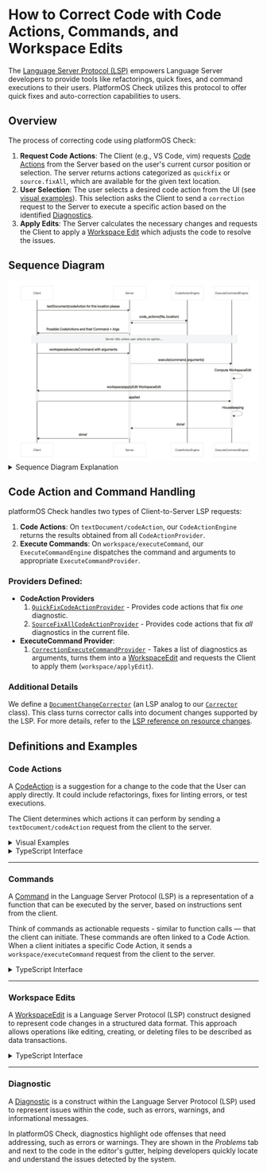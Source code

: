 # How to Correct Code with Code Actions, Commands, and Workspace Edits

The [Language Server Protocol (LSP)][lsp] empowers Language Server developers to provide tools like refactorings, quick fixes, and command executions to their users. PlatformOS Check utilizes this protocol to offer quick fixes and auto-correction capabilities to users.

## Overview

The process of correcting code using platformOS Check:

1. **Request Code Actions**: The Client (e.g., VS Code, vim) requests [Code Actions](#code-actions) from the Server based on the user's current cursor position or selection. The server returns actions categorized as `quickfix` or `source.fixAll`, which are available for the given text location.
2. **User Selection**: The user selects a desired code action from the UI (see [visual examples](#code-actions)). This selection asks the Client to send a `correction` request to the Server to execute a specific action based on the identified [Diagnostics](#diagnostic).
3. **Apply Edits**: The Server calculates the necessary changes and requests the Client to apply a [Workspace Edit](#workspace-edits) which adjusts the code to resolve the issues.

## Sequence Diagram

<img src="code-action-flow.png" width="700">

<details>
<summary>Sequence Diagram Explanation</summary>

1. **Request Code Actions**: The Client requests [code actions](#code-actions) from the Server, specifying the file and the exact location (character range) within it.
2. **Server Response**: The Server responds with available code actions for that location, such as `quickfix` and `source.fixAll`.
3. **Awaiting User Input**: The system pauses while waiting for the user to select a desired code action.
4. **User Selection**: The User chooses a code action from the provided options.
5. **Execute Command**: Following the selection, the Client requests the Server to execute the chosen code action by sending a `workspace/executeCommand`.
6. **Calculate Edits**: The Server calculates the necessary changes, or [workspace edits](#workspace-edits), required to implement the command.
7. **Apply Edits**: The Server requests the Client to apply these edits through a `workspace/applyEdit` command, which adjusts the file to resolve the issues.
8. **Client Confirmation**: The Client confirms whether the edits were successfully applied (`applyEdit`).
9. **Diagnostics Update**: The Server updates its internal diagnostics based on the changes and informs the Client of the latest diagnostic state.
10. **Complete Execution**: The Server finalizes the process by responding to the `workspace/executeCommand` request, confirming the completion of the action.

</details>

## Code Action and Command Handling

platformOS Check handles two types of Client-to-Server LSP requests:

1. **Code Actions**: On `textDocument/codeAction`, our `CodeActionEngine` returns the results obtained from all `CodeActionProvider`.
2. **Execute Commands**: On `workspace/executeCommand`, our `ExecuteCommandEngine` dispatches the command and arguments to appropriate `ExecuteCommandProvider`.

### Providers Defined:

- **CodeAction Providers**
  1. [`QuickFixCodeActionProvider`](/lib/platformos_check/language_server/code_action_providers/quickfix_code_action_provider.rb) - Provides code actions that fix _one_ diagnostic.
  2. [`SourceFixAllCodeActionProvider`](/lib/platformos_check/language_server/code_action_providers/source_fix_all_code_action_provider.rb) - Provides code actions that fix _all_ diagnostics in the current file.
- **ExecuteCommand Provider**:
  1. [`CorrectionExecuteCommandProvider`](/lib/platformos_check/language_server/execute_command_providers/correction_execute_command_provider.rb) - Takes a list of diagnostics as arguments, turns them into a [WorkspaceEdit](#workspace-edit) and requests the Client to apply them (`workspace/applyEdit`).

### Additional Details

We define a [`DocumentChangeCorrector`](/lib/platformos_check/language_server/document_change_corrector.rb) (an LSP analog to our [`Corrector`](/lib/platformos_check/corrector.rb) class). This class turns corrector calls into document changes supported by the LSP. For more details, refer to the [LSP reference on resource changes][lspresourcechange].

## Definitions and Examples

### Code Actions

A [CodeAction][lspcodeaction] is a suggestion for a change to the code that the User can apply directly. It could include refactorings, fixes for linting errors, or test executions.

The Client determines which actions it can perform by sending a `textDocument/codeAction` request from the client to the server.

<details>
<summary>Visual Examples</summary>

In VS Code, different types of code actions are represented and accessed differently within the user interface:

- **`Quick Fix...` button**: Appears when you hover over a diagnostic marker.

  <img src="code-action-quickfix.png" width=500>

- **Right-click on a diagnostic in the problems tab**:

  <img src="code-action-problem.png" width=500>

- **Command palette entries for `Quick Fix...` and `Fix All`**:

  <img src="code-action-command-palette.png" width=500>

- **Keyboard shortcuts**:

  <img src="code-action-keyboard.png" width=700>
</details>

<details>
  <summary>TypeScript Interface</summary>

  ```ts
  interface CodeAction {
    title: string; // Human-readable display name of the action, shown in the UI.
    kind?: CodeActionKind; // OPTIONAL, used to filter actions based on type.
    diagnostics?: Diagnostic[]; // List of diagnostics that the action SOLVES.
    isPreferred?: boolean; // Are used by auto fix and can be targetted by keybindings.
    // Shown as faded out in the code action menu when the user request a more specific type of code action.
    disabled?: {
      reason: string;
    },

    // If both an edit and a command are present, the edit is applied first, followed by the command.
    // Generally, the edit is intended to be executed by the client to make changes to the document,
    // while the command is executed by the server to perform additional actions.
    edit?: WorkspaceEdit; // Describes the document changes to be made by the action.
    command?: Command; // The command to be executed by the server.
    data?: any; // Additional data sent from the CodeAction to the codeAction/resolve.
  }

  interface Command {
    title: string; // Display name of the command, like 'Save'.
    command: string; // ID of the command.
    arguments?: any[] // Optional arguments for the command.
  }
  ```
</details>

---

### Commands

A [Command][lspcommand] in the Language Server Protocol (LSP) is a representation of a function that can be executed by the server, based on instructions sent from the client.

Think of commands as actionable requests - similar to function calls — that the client can initiate. These commands are often linked to a Code Action. When a client initiates a specific Code Action, it sends a `workspace/executeCommand` request from the client to the server.

<details>
  <summary>TypeScript Interface</summary>

  ```ts
  interface Command {
    title: string; // Display name of the command, like 'Save'.
    command: string; // ID of the command.
    arguments?: any[] // Optional arguments for the command.
  }
  ```
</details>

---

### Workspace Edits

A [WorkspaceEdit][lspworkspaceedit] is a Language Server Protocol (LSP) construct designed to represent code changes in a structured data format. This approach allows operations like editing, creating, or deleting files to be described as data transactions.

<details>
  <summary>TypeScript Interface</summary>

  ```ts
  interface WorkspaceEdit {
    changes?: { uri: TextEdit[] ];
    documentChanges: (TextDocumentEdit | CreateFile | RenameFile | DeleteFile|)[];
    changeAnnotations?: { [id: string]: ChangeAnnotation }
  }

  // See https://microsoft.github.io/language-server-protocol/specifications/specification-current/#resourceChanges.
  interface CreateFile {
    kind: 'create';
    uri: DocumentUri;
    options?: CreateFileOptions;
    annotationId?: ChangeAnnotationIdentifier;
  }

  interface TextEdit {
    range: Range;
    newText: string; // The new text to replace the specified range. An empty string indicates deletion.
  }

  interface TextDocumentEdit {
    textDocument: OptionalVersionedTextDocumentIdentifier;
    edits: (TextEdit | AnnotatedTextEdit)[]
  }

  interface OptionalVersionedTextDocumentIdentifier {
    uri: TextDocumentURI;
    // null is for when the file wasn't open from the client.
    // integer is for when you know what it was.
    version: integer | null;
  }
  ```
</details>

---

### Diagnostic

A [Diagnostic][lspdiagnostic] is a construct within the Language Server Protocol (LSP) used to represent issues within the code, such as errors, warnings, and informational messages.

In platformOS Check, diagnostics highlight ode offenses that need addressing, such as errors or warnings. They are shown in the _Problems_ tab and next to the code in the editor's gutter, helping developers quickly locate and understand the issues detected by the system.

[lsp]: https://microsoft.github.io/language-server-protocol/specification
[lspcodeaction]: https://microsoft.github.io/language-server-protocol/specification#textDocument_codeAction
[lspcommand]: https://microsoft.github.io/language-server-protocol/specification#command
[lspexecutecommand]: https://microsoft.github.io/language-server-protocol/specification#workspace_executeCommand
[lspworkspaceedit]: https://microsoft.github.io/language-server-protocol/specification#workspaceEdit
[lspdiagnostic]: https://microsoft.github.io/language-server-protocol/specifications/lsp/3.17/specification/#diagnostic
[lspresourcechange]: https://microsoft.github.io/language-server-protocol/specifications/specification-current/#resourceChanges
